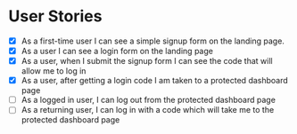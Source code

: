 # User Stories

- [x] As a first-time user I can see a simple signup form on the landing page.
- [x] As a user I can see a login form on the landing page
- [x] As a user, when I submit the signup form I can see the code that will allow me to log in
- [x] As a user, after getting a login code I am taken to a protected dashboard page
- [ ] As a logged in user, I can log out from the protected dashboard page
- [ ] As a returning user, I can log in with a code which will take me to the protected dashboard page
